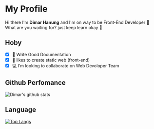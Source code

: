 # My Profile
Hi there I'm **Dimar Hanung** and I'm on way to be Front-End Developer 👋 \
What are you waiting for? just keep learn okay :ghost:
## Hoby
- [x] :pencil: Write Good Documentation
- [x] :art: likes to create static web (front-end)
- [x] :computer:  I’m looking to collaborate on Web Devoloper Team

## Github Perfomance
![Dimar's github stats](https://github-readme-stats.vercel.app/api?username=dimar-hanung&show_icons=true&theme=vue)

## Language
[![Top Langs](https://github-readme-stats.vercel.app/api/top-langs/?username=dimar-hanung)](https://github.com/dimar-hanung/)

<!--
**dimar-hanung/dimar-hanung** is a ✨ _special_ ✨ repository because its `README.md` (this file) appears on your GitHub profile.


Here are some ideas to get you started:

- 🔭 I’m currently working on ...
- 🌱 I’m currently learning ...
- 👯 I’m looking to collaborate on ...
- 🤔 I’m looking for help with ...
- 💬 Ask me about ...
- 📫 How to reach me: ...
- 😄 Pronouns: ...
- ⚡ Fun fact: ...
-->
